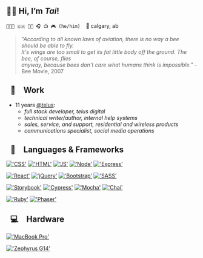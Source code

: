## 👋🏼 Hi, I’m *Tai*!
`👨🏻‍💻 🇨🇦 🏳️‍🌈 🎧 📺 🎮 (he/him)` &ensp; 📍 calgary, ab

> *"According to all known laws of aviation, there is no way a bee should be able to fly.\
> It's wings are too small to get its fat little body off the ground. The bee, of course, flies\
> anyway, because bees don't care what humans think is impossible."* - Bee Movie, 2007

## &ensp;💼&emsp;Work

- 11 years [@telus](https://github.com/telus):
  - *full stack developer, telus digital*
  - *technical writer/author, internal help systems*
  - *sales, service, and support, residential and wireless products*
  - *communications specialist, social media operations*

## &ensp;🔣&emsp;Languages & Frameworks

[!['CSS'](https://img.shields.io/badge/CSS3-1572B6?style=for-the-badge&logo=css3&logoColor=white)](#)
[!['HTML'](https://img.shields.io/badge/HTML5-E34F26?style=for-the-badge&logo=html5&logoColor=white)](#)
[!['JS'](https://img.shields.io/badge/JavaScript-323330?style=for-the-badge&logo=javascript&logoColor=F7DF1E)](#)
[!['Node'](https://img.shields.io/badge/Node.js-339933?style=for-the-badge&logo=nodedotjs&logoColor=white)](#)
[!['Express'](https://img.shields.io/badge/Express.s-000000?style=for-the-badge&logo=express&logoColor=white)](#)

[!['React'](https://img.shields.io/badge/React-20232A?style=for-the-badge&logo=react&logoColor=61DAFB)](#)
[!['jQuery'](https://img.shields.io/badge/jQuery-0769AD?style=for-the-badge&logo=jquery&logoColor=white)](#)
[!['Bootstrap'](https://img.shields.io/badge/Bootstrap-563D7C?style=for-the-badge&logo=bootstrap&logoColor=white)](#)
[!['SASS'](https://img.shields.io/badge/Sass-CC6699?style=for-the-badge&logo=sass&logoColor=white)](#)

[!['Storybook'](https://img.shields.io/badge/storybook-FF4785?style=for-the-badge&logo=storybook&logoColor=white)](#)
[!['Cypress'](https://img.shields.io/badge/Cypress-17202C?style=for-the-badge&logo=cypress&logoColor=white)](#)
[!['Mocha'](https://img.shields.io/badge/Mocha-8D6748?style=for-the-badge&logo=Mocha&logoColor=white)](#)
[!['Chai'](https://img.shields.io/badge/chai-A30701?style=for-the-badge&logo=chai&logoColor=white)](#)

[!['Ruby'](https://img.shields.io/badge/Ruby_on_Rails-CC0000?style=for-the-badge&logo=ruby-on-rails&logoColor=white)](#)
[!['Phaser'](https://img.shields.io/badge/Phaser-99388c?style=for-the-badge)](#)

## &ensp;💻&emsp;Hardware

[!['MacBook Pro'](https://img.shields.io/badge/MacBook_Pro-14%22,_M1_Pro,_2021-333333?style=for-the-badge&logo=apple&logoColor=white)](#)

[!['Zephyrus G14'](https://img.shields.io/badge/ROG_Zephyrus_G14-AMD_Ryzen_7_5800HS-333333?style=for-the-badge&logo=republic-of-gamers&logoColor=white)](#)
